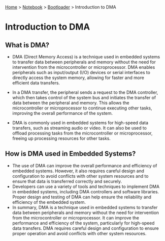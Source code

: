 <a href="../../">Home</a> > <a href="../notebook">Notebook</a> > <a href="./">Bootloader</a> > Introduction to DMA

# Introduction to DMA



## What is DMA?

* DMA (Direct Memory Access) is a technique used in embedded systems to transfer data between peripherals and memory without the need for intervention from the microcontroller or microprocessor. DMA enables peripherals such as input/output (I/O) devices or serial interfaces to directly access the system memory, allowing for faster and more efficient data transfers.

* In a DMA transfer, the peripheral sends a request to the DMA controller, which then takes control of the system bus and initiates the transfer of data between the peripheral and memory. This allows the microcontroller or microprocessor to continue executing other tasks, improving the overall performance of the system.

* DMA is commonly used in embedded systems for high-speed data transfers, such as streaming audio or video. It can also be used to offload processing tasks from the microcontroller or microprocessor, freeing up processing resources for other tasks.




## How is DMA used in Embedded Systems?

* The use of DMA can improve the overall performance and efficiency of embedded systems. However, it also requires careful design and configuration to avoid conflicts with other system resources and to ensure that data is transferred correctly and securely.
* Developers can use a variety of tools and techniques to implement DMA in embedded systems, including DMA controllers and software libraries. Proper design and testing of DMA can help ensure the reliability and efficiency of the
  embedded system.
* In summary, DMA is a technique used in embedded systems to transfer data between peripherals and memory without the need for intervention from the microcontroller or microprocessor. It can improve the performance and efficiency of the system, particularly for high-speed data transfers. DMA requires careful design and configuration to ensure proper operation and avoid conflicts with other system resources.
